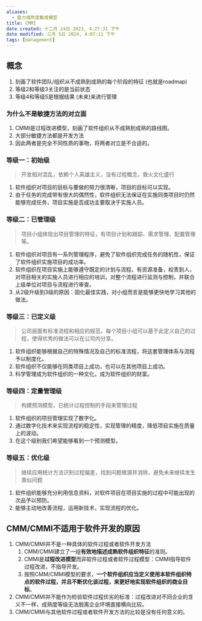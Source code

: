```yaml
---
aliases:
  - 能力成熟度集成模型
title: CMMI
date created: 十二月 24日 2023, 4:27:31 下午
date modified: 三月 5日 2024, 4:07:11 下午
tags: [management]
---
```


## 概念
1. 刻画了软件团队/组织从不成熟到成熟的每个阶段的特征 (也就是roadmap)
2. 等级2和等级3关注的是当前状态
3. 等级4和等级5是根据结果 (未来)来进行管理
### 为什么不是敏捷方法的对立面

1. CMMI是过程改进模型，刻画了软件组织从不成熟到成熟的路线图。
2. 大部分敏捷方法都是开发方法
3. 因此两者是完全不同性质的事物，将两者对立是不合适的。

### 等级一：初始级

> 开发相对混乱，依赖个人英雄主义，没有过程概念，救火文化盛行

1. 软件组织对项目的目标与要做的努力很清晰，项目的目标可以实现。
2. 由于任务的完成带有很大的偶然性，软件组织无法保证在实施同类项目时仍然能够完成任务，项目实施是否成功主要取决于实施人员。

### 等级二：已管理级

> 项目小组体现出项目管理的特征，有项目计划和跟踪、需求管理、配置管理等。

1. 软件组织对项目有一系列管理程序，避免了软件组织完成任务的随机性，保证了软件组织实施项目的成功率。
2. 软件组织在项目实施上能够遵守既定的计划与流程，有资源准备，权责到人，对项目相关的实施人员进行相应的培训，对整个流程进行监测与控制，并联合上级单位对项目与流程进行审查。
3. 从2级升级到3级的原因：固化最佳实践，对小组而言是能够更快地学习其他的做法。

### 等级三：已定义级

> 公司层面有标准流程和相应的规范，每个项目小组可以基于此定义自己的过程，使得优秀的做法可以在公司内分享。

1. 软件组织能够根据自己的特殊情况及自己的标准流程，将这套管理体系与流程予以制度化。
2. 软件组织不仅能够在同类项目上成功，也可以在其他项目上成功。
3. 科学管理成为软件组织的一种文化，成为软件组织的财富。

### 等级四：定量管理级

> 构建预测模型，已统计过程控制的手段来管理过程

1. 软件组织的项目管理实现了数字化。
2. 通过数字化技术来实现流程的稳定性，实现管理的精度，降低项目实施在质量上的波动。
3. 在这个级别我们希望能够看到一个预测模型。

### 等级五：优化级

> 继续应用统计方法识别过程偏差，找到问题根源并消除，避免未来继续发生类似问题

1. 软件组织能够充分利用信息资料，对软件项目在项目实施的过程中可能出现的次品予以预防。
2. 能够主动地改善流程，运用新技术，实现流程的优化。


## CMM/CMMI不适用于软件开发的原因

1. CMM/CMMI并不是一种具体的软件过程或者软件开发方法
   1. CMM/CMMI建立了一组**有效地描述成熟软件组织特征**的准则。
   2. CMMI是**过程改进模型**而非软件过程或者软件过程模型：CMMI指导软件过程改进，不指导开发。
   3. 按照CMM/CMMI模型的要求，**一个软件组织应当定义使用本软件组织特点的软件过程，并且不断优化该过程，来更好地实现软件组织的商业目标**。
2. CMM/CMMI并不能作为检验软件过程优劣的标准：过程改进对不同企业的含义不一样，成熟度等级无法脱离企业环境直接横向比较。
3. CMM/CMMI与其他软件过程或者软件开发方法的比较是没有任何意义的。